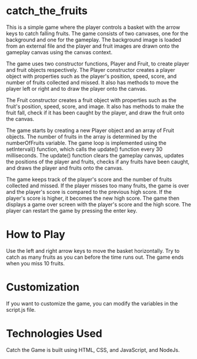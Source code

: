 # catch_the_fruits 
This is a simple game where the player controls a basket with the arrow keys to catch falling fruits. The game consists of two canvases, one for the background and one for the gameplay. The background image is loaded from an external file and the player and fruit images are drawn onto the gameplay canvas using the canvas context.

The game uses two constructor functions, Player and Fruit, to create player and fruit objects respectively. The Player constructor creates a player object with properties such as the player's position, speed, score, and number of fruits collected and missed. It also has methods to move the player left or right and to draw the player onto the canvas.

The Fruit constructor creates a fruit object with properties such as the fruit's position, speed, score, and image. It also has methods to make the fruit fall, check if it has been caught by the player, and draw the fruit onto the canvas.

The game starts by creating a new Player object and an array of Fruit objects. The number of fruits in the array is determined by the numberOfFruits variable. The game loop is implemented using the setInterval() function, which calls the update() function every 30 milliseconds. The update() function clears the gameplay canvas, updates the positions of the player and fruits, checks if any fruits have been caught, and draws the player and fruits onto the canvas.

The game keeps track of the player's score and the number of fruits collected and missed. If the player misses too many fruits, the game is over and the player's score is compared to the previous high score. If the player's score is higher, it becomes the new high score. The game then displays a game over screen with the player's score and the high score. The player can restart the game by pressing the enter key.

# How to Play
Use the left and right arrow keys to move the basket horizontally. Try to catch as many fruits as you can before the time runs out. The game ends when you miss 10 fruits.

# Customization
If you want to customize the game, you can modify the variables in the script.js file.

# Technologies Used
Catch the Game is built using HTML, CSS, and JavaScript, and NodeJs.
